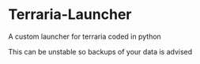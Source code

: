 # Terraria-Launcher
A custom launcher for terraria coded in python

This can be unstable so backups of your data is advised
